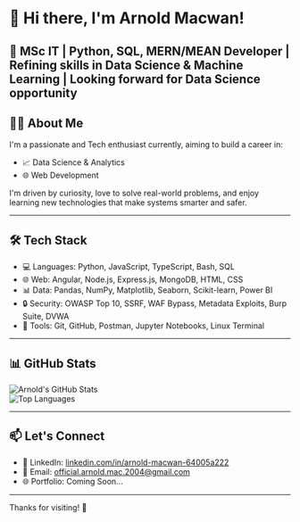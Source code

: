 # 👋 Hi there, I'm Arnold Macwan!
🎯 MSc IT | Python, SQL, MERN/MEAN Developer | Refining skills in Data Science & Machine Learning | Looking forward for Data Science opportunity
---

## 🧑‍💻 About Me

I'm a passionate and Tech enthusiast currently, aiming to build a career in:

- 📈 Data Science & Analytics  
- 🌐 Web Development  

I'm driven by curiosity, love to solve real-world problems, and enjoy learning new technologies that make systems smarter and safer.

---

## 🛠️ Tech Stack

- 💻 Languages: Python, JavaScript, TypeScript, Bash, SQL  
- 🌐 Web: Angular, Node.js, Express.js, MongoDB, HTML, CSS  
- 📊 Data: Pandas, NumPy, Matplotlib, Seaborn, Scikit-learn, Power BI  
- 🔒 Security: OWASP Top 10, SSRF, WAF Bypass, Metadata Exploits, Burp Suite, DVWA  
- 🔧 Tools: Git, GitHub, Postman, Jupyter Notebooks, Linux Terminal  

---

## 📊 GitHub Stats

![Arnold's GitHub Stats](https://github-readme-stats.vercel.app/api?username=arnoldhere&show_icons=true&theme=tokyonight)  
![Top Languages](https://github-readme-stats.vercel.app/api/top-langs/?username=arnoldhere&layout=compact&theme=tokyonight)

---

## 📫 Let's Connect

- 🔗 LinkedIn: [linkedin.com/in/arnold-macwan-64005a222](https://www.linkedin.com/in/arnold-macwan-64005a222)  
- 📧 Email: official.arnold.mac.2004@gmail.com
- 🌐 Portfolio: Coming Soon...

---

Thanks for visiting! 🚀
